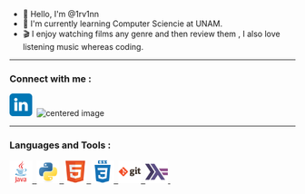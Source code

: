 - :call_me_hand: Hello, I'm @1rv1nn
- :grimacing: I'm currently learning Computer Sciencie at UNAM.
- :clapper: I enjoy watching films any genre and then review them , I also love listening music whereas coding.
---
### Connect with me :
<div>
   <a style="text-align:right;"> <href="https://www.linkedin.com/in/irvin-gonz%C3%A1lez-8335b9242">  <img src="https://github.com/edent/SuperTinyIcons/blob/master/images/svg/linkedin.svg" title="Linkedin"  alt="centered image" width="40" height="40"/>&nbsp;
   </a>
   <a style="text-align:right;"> <href="https://boxd.it/3saYT"> <img src="https://camo.githubusercontent.com/8e0d352911730ab5892f17718f3b09ea0361da891c6e09f3a3d85bb0a725b2fa/68747470733a2f2f612e6c74726278642e636f6d2f6c6f676f732f6c6574746572626f78642d646563616c2d646f74732d706f732d7267622d35303070782e706e67" title="Letterbox"  alt="centered image" width="40" height="40"/>&nbsp;
   </a>   
</div>

---
### Languages and Tools :
<div>
   <a href="https://www.java.com/es/"> <img src="https://github.com/devicons/devicon/blob/master/icons/java/java-original-wordmark.svg" title="Java" alt="Java" width="40" height="40"/>&nbsp;
   </a>
   <a href="https://www.python.org/"> <img src="https://github.com/devicons/devicon/blob/master/icons/python/python-original.svg" title="Python" **alt="Python" width="40" height="40"/>&nbsp;
   </a>
   <a href="https://www.w3.org/html/"> <img src="https://github.com/devicons/devicon/blob/master/icons/html5/html5-original.svg" title="HTML5" alt="HTML" width="40" height="40"/>&nbsp;
   </a>
   <a href="https://www.w3schools.com/css/"> <img src="https://github.com/devicons/devicon/blob/master/icons/css3/css3-plain-wordmark.svg"  title="CSS3" alt="CSS" width="40" height="40"/>&nbsp;
   </a>
   <a href="https://git-scm.com/"> <img src="https://github.com/devicons/devicon/blob/master/icons/git/git-original-wordmark.svg" title="Git" **alt="Git" width="40" height="40"/>&nbsp;
   </a>
   <a href="https://www.haskell.org/"> <img src="https://github.com/devicons/devicon/blob/master/icons/haskell/haskell-original.svg" title="Haskell" **alt="Haskell" width="40" height="40"/>&nbsp;
   </a> 
</div>




